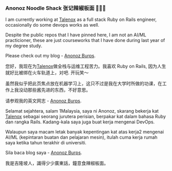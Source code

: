 ### Anonoz Noodle Shack 张记辣椒板面 🍜🇲🇾

<!--
**anonoz/anonoz** is a ✨ _special_ ✨ repository because its `README.md` (this file) appears on your GitHub profile.

Here are some ideas to get you started:

- 🔭 I’m currently working on ...
- 🌱 I’m currently learning ...
- 👯 I’m looking to collaborate on ...
- 🤔 I’m looking for help with ...
- 💬 Ask me about ...
- 📫 How to reach me: ...
- 😄 Pronouns: ...
- ⚡ Fun fact: ...
-->

I am currently working at [Talenox](https://github.com/talenox) as a full stack Ruby on Rails engineer, occasionally do some devops works as well. 

Despite the public repos that I have pinned here, I am not an AI/ML practicioner, these are just courseworks that I have done during last year of my degree study.

Please check out my blog - [Anonoz Burps](https://anonoz.github.io).

您好，我现在为[Talenox](https://github.com/talenox)做全栈与运维工程苦力。我喜欢 Ruby on Rails, 因为人生就好比被绑在火车轨道上，对吧. 开玩笑～

虽然我似乎把此页焦点放在机器学习上，这只不过是我在大学时所做的功课，在工作上我没动那些酱先进的东西，不好意思。

请参观我的英文网志 - [Anonoz Burps](https://anonoz.github.io).

Selamat sejahtera, salam 1Malaysia, saya ni Anonoz, skarang bekerja kat [Talenox](https://www.talenox.com.my) sebagai seorang jurutera perisian, berpakar kat dalam bahasa Ruby dan rangka Rails. Kadang-kala saya juga buat kerja mengenai DevOps.

Walaupun saya macam letak banyak kepentingan kat atas kerja2 mengenai AI/ML (kepintaran buatan dan pelajaran mesin), itulah cuma kerja rumah saya ketika tahun terakhir di universiti. 

Sila baca blog saya - [Anonoz Burps](https://anonoz.github.io).

我是吉隆坡人，識得少少廣東話，鐘意食辣椒板面。
